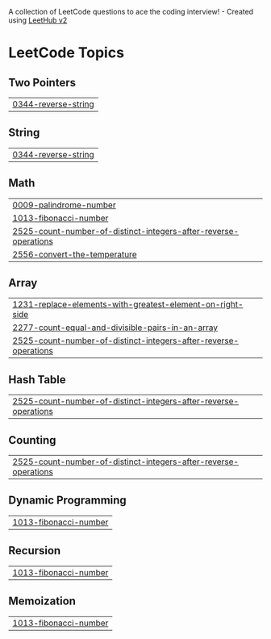 A collection of LeetCode questions to ace the coding interview! - Created using [LeetHub v2](https://github.com/arunbhardwaj/LeetHub-2.0)
<!---LeetCode Topics Start-->
# LeetCode Topics
## Two Pointers
|  |
| ------- |
| [0344-reverse-string](https://github.com/EBNyame/LeetCode/tree/master/0344-reverse-string) |
## String
|  |
| ------- |
| [0344-reverse-string](https://github.com/EBNyame/LeetCode/tree/master/0344-reverse-string) |
## Math
|  |
| ------- |
| [0009-palindrome-number](https://github.com/EBNyame/LeetCode/tree/master/0009-palindrome-number) |
| [1013-fibonacci-number](https://github.com/EBNyame/LeetCode/tree/master/1013-fibonacci-number) |
| [2525-count-number-of-distinct-integers-after-reverse-operations](https://github.com/EBNyame/LeetCode/tree/master/2525-count-number-of-distinct-integers-after-reverse-operations) |
| [2556-convert-the-temperature](https://github.com/EBNyame/LeetCode/tree/master/2556-convert-the-temperature) |
## Array
|  |
| ------- |
| [1231-replace-elements-with-greatest-element-on-right-side](https://github.com/EBNyame/LeetCode/tree/master/1231-replace-elements-with-greatest-element-on-right-side) |
| [2277-count-equal-and-divisible-pairs-in-an-array](https://github.com/EBNyame/LeetCode/tree/master/2277-count-equal-and-divisible-pairs-in-an-array) |
| [2525-count-number-of-distinct-integers-after-reverse-operations](https://github.com/EBNyame/LeetCode/tree/master/2525-count-number-of-distinct-integers-after-reverse-operations) |
## Hash Table
|  |
| ------- |
| [2525-count-number-of-distinct-integers-after-reverse-operations](https://github.com/EBNyame/LeetCode/tree/master/2525-count-number-of-distinct-integers-after-reverse-operations) |
## Counting
|  |
| ------- |
| [2525-count-number-of-distinct-integers-after-reverse-operations](https://github.com/EBNyame/LeetCode/tree/master/2525-count-number-of-distinct-integers-after-reverse-operations) |
## Dynamic Programming
|  |
| ------- |
| [1013-fibonacci-number](https://github.com/EBNyame/LeetCode/tree/master/1013-fibonacci-number) |
## Recursion
|  |
| ------- |
| [1013-fibonacci-number](https://github.com/EBNyame/LeetCode/tree/master/1013-fibonacci-number) |
## Memoization
|  |
| ------- |
| [1013-fibonacci-number](https://github.com/EBNyame/LeetCode/tree/master/1013-fibonacci-number) |
<!---LeetCode Topics End-->